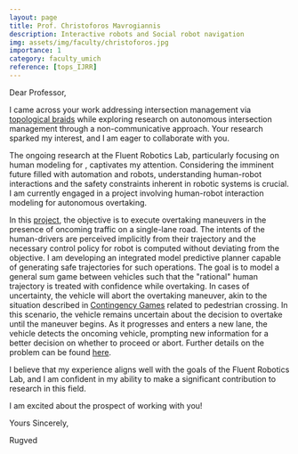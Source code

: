 ```yaml
---
layout: page
title: Prof. Christoforos Mavrogiannis
description: Interactive robots and Social robot navigation
img: assets/img/faculty/christoforos.jpg
importance: 1
category: faculty_umich
reference: [tops_IJRR]
---
```


Dear Professor,

I came across your work addressing intersection management via [topological braids](https://chrismavrogiannis.com/pdfs/mavrogiannis2023abstracting.pdf) while exploring research on autonomous intersection management through a non-communicative approach. Your research sparked my interest, and I am eager to collaborate with you.

The ongoing research at the Fluent Robotics Lab, particularly focusing on human modeling for , captivates my attention. Considering the imminent future filled with automation and robots, understanding human-robot interactions and the safety constraints inherent in robotic systems is crucial. I am currently engaged in a project involving human-robot interaction modeling for autonomous overtaking.

In this [project](../overtaking), the objective is to execute overtaking maneuvers in the presence of oncoming traffic on a single-lane road. The intents of the human-drivers are perceived implicitly from their trajectory and the necessary control policy for robot is computed without deviating from the objective. I am developing an integrated model predictive planner capable of generating safe trajectories for such operations. The goal is to model a general sum game between vehicles such that the "rational" human trajectory is treated with confidence while overtaking. In cases of uncertainty, the vehicle will abort the overtaking maneuver, akin to the situation described in [Contingency Games](https://arxiv.org/abs/2304.05483) related to pedestrian crossing. In this scenario, the vehicle remains uncertain about the decision to overtake until the maneuver begins. As it progresses and enters a new lane, the vehicle detects the oncoming vehicle, prompting new information for a better decision on whether to proceed or abort. Further details on the problem can be found [here](../overtaking).

I believe that my experience aligns well with the goals of the Fluent Robotics Lab, and I am confident in my ability to make a significant contribution to research in this field.

I am excited about the prospect of working with you!

Yours Sincerely,

Rugved

